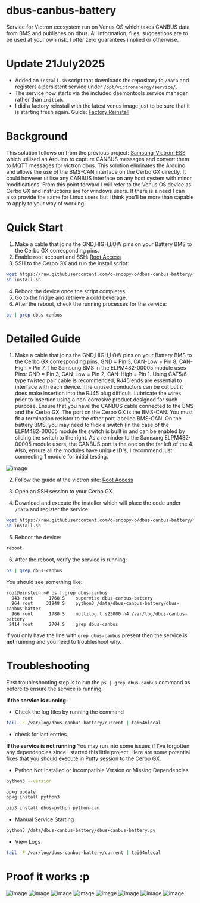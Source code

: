 # dbus-canbus-battery
Service for Victron ecosystem run on Venus OS which takes CANBUS data from BMS and publishes on dbus.
All information, files, suggestions are to be used at your own risk, I offer zero guarantees implied or otherwise.

# Update 21July2025
* Added an `install.sh` script that downloads the repository to `/data` and registers
  a persistent service under `/opt/victronenergy/service/`.
* The service now starts via the included daemontools service manager rather than `inittab`.
* I did a factory reinstall with the latest venus image just to be sure that it is starting fresh again. Guide: [Factory Reinstall](https://www.victronenergy.com/media/pg/Cerbo_GX/en/reset-to-factory-defaults-and-venus-os-reinstall.html)


# Background
This solution follows on from the previous project: [Samsung-Victron-ESS](https://github.com/o-snoopy-o/Samsung-Victron-ESS) which utilised an Arduino to capture CANBUS messages and convert them to MQTT messages for victron dbus. This solution eliminates the Arduino and allows the use of the BMS-CAN interface on the Cerbo GX directly. It could however utilise any CANBUS interface on any host system with minor modifications.
From this point forward I will refer to the Venus OS device as Cerbo GX and instructions are for windows users. If there is a need I can also provide the same for Linux users but I think you'll be more than capable to apply to your way of working.



# Quick Start
1) Make a cable that joins the GND,HIGH,LOW pins on your Battery BMS to the Cerbo GX corresponding pins.
2) Enable root account and SSH: [Root Access](https://www.victronenergy.com/live/ccgx:root_access)
3) SSH to the Cerbo GX and run the install script:
```bash
wget https://raw.githubusercontent.com/o-snoopy-o/dbus-canbus-battery/main/install.sh -O install.sh
sh install.sh
```
4) Reboot the device once the script completes.
5) Go to the fridge and retrieve a cold beverage.
6) After the reboot, check the running processes for the service:
```bash
ps | grep dbus-canbus
```




# Detailed Guide
1) Make a cable that joins the GND,HIGH,LOW pins on your Battery BMS to the Cerbo GX corresponding pins. GND = Pin 3, CAN-Low = Pin 8, CAN-High = Pin 7. The Samsung BMS in the ELPM482-00005 module uses Pins: GND = Pin 3, CAN-Low = Pin 2, CAN-High = Pin 1. Using CAT5/6 type twisted pair cable is recommended, RJ45 ends are essential to interface with each device. The unused conductors can be cut but it does make insertion into the RJ45 plug difficult. Lubricate the wires prior to insertion using a non-corrosive product designed for such purpose.
Ensure that you have the CANBUS cable connected to the BMS and the Cerbo GX. The port on the Cerbo GX is the BMS-CAN. You must fit a termination resistor to the other port labelled BMS-CAN. On the battery BMS, you may need to flick a switch (in the case of the ELPM482-00005 module the switch is built in and can be enabled by sliding the switch to the right. As a reminder to the Samsung ELPM482-00005 module users, the CANBUS port is the one on the far left of the 4. Also, ensure all the modules have unique ID's, I recommend just connecting 1 module for initial testing.

![image](https://github.com/user-attachments/assets/4ad995dc-184f-4d3c-8e2b-2dd06780d1b7)


2) Follow the guide at the victron site: [Root Access](https://www.victronenergy.com/live/ccgx:root_access)


3) Open an SSH session to your Cerbo GX.
4) Download and execute the installer which will place the code under `/data` and register the service:
```bash
wget https://raw.githubusercontent.com/o-snoopy-o/dbus-canbus-battery/main/install.sh -O install.sh
sh install.sh
```
5) Reboot the device:
```bash
reboot
```
6) After the reboot, verify the service is running:
```bash
ps | grep dbus-canbus
```
You should see something like:

```
root@einstein:~# ps | grep dbus-canbus
  943 root      1768 S    supervise dbus-canbus-battery
  964 root     31948 S    python3 /data/dbus-canbus-battery/dbus-canbus-batter
  966 root      1780 S    multilog t s25000 n4 /var/log/dbus-canbus-battery
 2414 root      2704 S    grep dbus-canbus
```

If you only have the line with `grep dbus-canbus` present then the service is **not** running and you need to troubleshoot why.

# Troubleshooting
First troubleshooting step is to run the `ps | grep dbus-canbus` command as before to ensure the service is running.

**If the service is running:**
- Check the log files by running the command
```bash
tail -F /var/log/dbus-canbus-battery/current | tai64nlocal
```
- check for last entries.

**If the service is not running**
You may run into some issues if I've forgotten any dependencies since I started this little project.
Here are some potential fixes that you should execute in Putty session to the Cerbo GX.

- Python Not Installed or Incompatible Version or Missing Dependencies
```bash
python3 --version
```
```bash
opkg update
opkg install python3
```
```bash
pip3 install dbus-python python-can
```
- Manual Service Starting
```bash
python3 /data/dbus-canbus-battery/dbus-canbus-battery.py
```
- View Logs
```bash
tail -F /var/log/dbus-canbus-battery/current | tai64nlocal
```

# Proof it works :p

![image](https://github.com/user-attachments/assets/80d5c3f2-5052-40a4-8ed3-e2d0ea1e4bf4)
![image](https://github.com/user-attachments/assets/beb02c80-8f72-4fdd-8ef7-7365b3495645)
![image](https://github.com/user-attachments/assets/46888c65-252f-4079-a506-c6ce832cfb14)
![image](https://github.com/user-attachments/assets/d34bb176-06cc-490a-acb8-ef9160207b34)
![image](https://github.com/user-attachments/assets/5ea51a8b-ee6d-4f20-82be-af132e9a9c5b)
![image](https://github.com/user-attachments/assets/6ea3afe3-e531-41ab-941d-b9d1e1be15e6)
![image](https://github.com/user-attachments/assets/c97a0518-9934-4166-92b9-d643666b80d4)
![image](https://github.com/user-attachments/assets/ac5b8bcd-f5f9-442a-aa10-56ca6c4768ac)










